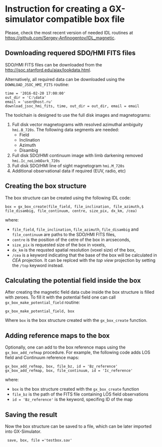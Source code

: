 # Instruction for creating a GX-simulator compatible box file
Please, check the most recent version of needed IDL routines at https://github.com/Sergey-Anfinogentov/IDL_magnetic.

## Downloading requered SDO/HMI FITS files
SDO/HMI FITS files can be downloaded from the http://jsoc.stanford.edu/ajax/lookdata.html. 

Alternatively, all required data can be downloaded using the `DOWNLOAD_JSOC_HMI_FITS` routine: 

```idl
time = '2016-02-20 17:00:00'
out_dir = 'C:\data'
email = 'user@host.ru'
download_jsoc_hmi_fits, time, out_dir = out_dir, email = email
```

The toolchain is designed to use the full disk images and magnetograms:

1. Full disk vector magnetograms with resolved azimuthal ambiguity `hmi.B_720s`. The following data segments are needed:
   * Field
   * Inclination
   * Azimuth
   * Disambig
2. Full disk SDO/HMI continuum image with limb darkening removed `hmi.Ic_noLimbDark_720s`
3. Full disk SDO/HMI line of sight magnetogram `hmi.M_720s`
4. Additional observational data if required (EUV, radio, etc)

## Creating the box structure
The box structure can be created using the following IDL code:
```idl
box = gx_box_create(file_field, file_inclination, file_azimuth,$
file_disambig, file_continuum, centre, size_pix, dx_km, /cea)
```
where:
* `file_field`, `file_inclination`, `file_azimuth`, `file_disambig` and  `file_continuum` are paths to the SDO/HMI FITS files, 
* `centre` is the position of the cetre of the box in arcseconds,
* `size_pix` is requested size of the box in voxels,
* `dx_km` is the requsted spatial resolution (voxel size) of the box,
* `/cea` is a keyword indicating that the base of the box will be calculated in *CEA* projection. It can be replced with the *top view* projection by setting the `/top` keyword instead.

## Calculating the potential field inside the box
After creating the magnetic field data cube inside the box structure is filled with zeroes. To fill it with the potential field one can call `gx_box_make_potential_field` routine:
```IDL
gx_box_make_potential_field, box
```
Where `box` is the box structure created with the `gx_box_create` function.

## Adding reference maps to the box
Optionally, one can add to the box reference maps using the `gx_box_add_refmap` procedure. For example, the following code adds LOS field and Continuum  reference maps:
```IDL
gx_box_add_refmap, box, file_bz, id = 'Bz_reference'
gx_box_add_refmap, box, file_continuum, id = 'Ic_reference'
```
where:
* `box` is the box structure created with the `gx_box_create` function
* `file_bz` is the path of the FITS file containing LOS field observations
* `id = 'Bz_reference'` is the keyword, specifing ID of the map

## Saving the result
Now the box structure  can be saved to a file, which can be later imported into GX-Simulator.
```IDL
 save, box, file ='testbox.sav'
```
